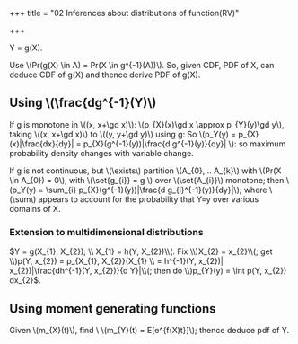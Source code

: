 +++
title = "02 Inferences about distributions of function(RV)"

+++

Y = g(X).

Use \\(Pr(g(X) \in A) = Pr(X \in g^{-1}(A))\\). So, given CDF, PDF of X, can deduce CDF of g(X) and thence derive PDF of g(X).

## Using \\(\frac{dg^{-1}(Y)\\)
If g is monotone in \\((x, x+\gd x)\\): \\(p_{X}(x)\gd x \approx p_{Y}(y)\gd y\\), taking \\((x, x+\gd x)\\) to \\((y, y+\gd y)\\) using g: So \\(p_Y(y) = p_{X}(x)|\frac{dx}{dy}| = p_{X}(g^{-1}(y))|\frac{d g^{-1}(y)}{dy}| \\): so maximum probability density changes with variable change.

If g is not continuous, but \\(\exists\\) partition \\(A_{0}, .. A_{k}\\) with \\(Pr(X \in A_{0}) = 0\\), with \\(\set{g_{i}} = g \\) over \\(\set{A_{i}}\\) monotone; then \\(p_Y(y) = \sum_{i} p_{X}(g^{-1}(y))|\frac{d g_{i}^{-1}(y)}{dy}|\\); where \\(\sum\\) appears to account for the probability that Y=y over various domains of X.

### Extension to multidimensional distributions
$Y = g(X_{1}, X_{2}); \\
X_{1} = h(Y, X_{2})\\(. Fix \\)X_{2} = x_{2}\\(; get \\)p(Y, x_{2}) = p_{X_{1}, X_{2}}(X_{1} \\
= h^{-1}(Y, x_{2})| x_{2})|\frac{dh^{-1}(Y, x_{2})}{d Y}|\\(; then do \\)p_{Y}(y) = \int p(Y, x_{2}) dx_{2}$.

## Using moment generating functions
Given \\(m_{X}(t)\\), find \\
\\(m_{Y}(t) = E[e^{f(X)t}]\\); thence deduce pdf of Y.

